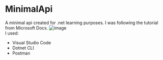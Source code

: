 # MinimalApi
A minimal api created for .net learning purposes. I was following the tutorial from Microsoft Docs.
![image](https://user-images.githubusercontent.com/64775002/206708226-411b0220-05e1-47f2-b0bb-395ee1515bcb.png)
<br>
I used:
<ul>
  <li>Visual Studio Code</li>
  <li>Dotnet CLI</li>
  <li>Postman</li>
</ul>
